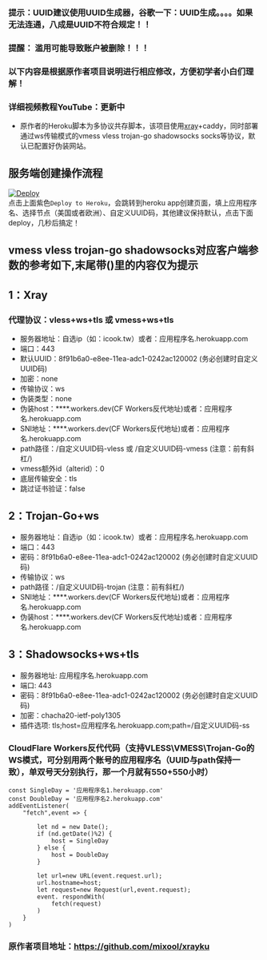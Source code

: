 ### 提示：UUID建议使用UUID生成器，谷歌一下：UUID生成。。。。如果无法连通，八成是UUID不符合规定！！

### 提醒： 滥用可能导致账户被删除！！！ 

### 以下内容是根据原作者项目说明进行相应修改，方便初学者小白们理解！

### 详细视频教程YouTube：更新中
   
* 原作者的Heroku脚本为多协议共存脚本，该项目使用[xray](https://github.com/XTLS/Xray-core)+caddy，同时部署通过ws传输模式的vmess vless trojan-go shadowsocks socks等协议，默认已配置好伪装网站。  

## 服务端创建操作流程 
[![Deploy](https://www.herokucdn.com/deploy/button.png)](https://dashboard.heroku.com/new?template=https://github.com/qianxunyuyun2019/Heroku-xray-trojangows-ssws)  
点击上面紫色`Deploy to Heroku`，会跳转到heroku app创建页面，填上应用程序名、选择节点（美国或者欧洲）、自定义UUID码，其他建议保持默认，点击下面deploy，几秒后搞定！    

## vmess vless trojan-go shadowsocks对应客户端参数的参考如下,末尾带()里的内容仅为提示

## 1：Xray

### 代理协议：vless+ws+tls 或 vmess+ws+tls
* 服务器地址：自选ip（如：icook.tw）或者：应用程序名.herokuapp.com
* 端口：443
* 默认UUID：8f91b6a0-e8ee-11ea-adc1-0242ac120002   (务必创建时自定义UUID码)
* 加密：none
* 传输协议：ws
* 伪装类型：none
* 伪装host：****.workers.dev(CF Workers反代地址)或者：应用程序名.herokuapp.com
* SNI地址：****.workers.dev(CF Workers反代地址)或者：应用程序名.herokuapp.com
* path路径：/自定义UUID码-vless 或 /自定义UUID码-vmess    (注意：前有斜杠/)
* vmess额外id（alterid）：0
* 底层传输安全：tls
* 跳过证书验证：false

## 2：Trojan-Go+ws

* 服务器地址：自选ip（如：icook.tw）或者：应用程序名.herokuapp.com
* 端口：443
* 密码：8f91b6a0-e8ee-11ea-adc1-0242ac120002   (务必创建时自定义UUID码) 
* 传输协议：ws
* path路径：/自定义UUID码-trojan  (注意：前有斜杠/)
* SNI地址：****.workers.dev(CF Workers反代地址)或者：应用程序名.herokuapp.com
* 伪装host：****.workers.dev(CF Workers反代地址)或者：应用程序名.herokuapp.com

## 3：Shadowsocks+ws+tls

* 服务器地址: 应用程序名.herokuapp.com
* 端口: 443
* 密码：8f91b6a0-e8ee-11ea-adc1-0242ac120002   (务必创建时自定义UUID码) 
* 加密：chacha20-ietf-poly1305
* 插件选项: tls;host=应用程序名.herokuapp.com;path=/自定义UUID码-ss


### CloudFlare Workers反代代码（支持VLESS\VMESS\Trojan-Go的WS模式，可分别用两个账号的应用程序名（UUID与path保持一致），单双号天分别执行，那一个月就有550+550小时）

```
const SingleDay = '应用程序名1.herokuapp.com'
const DoubleDay = '应用程序名2.herokuapp.com'
addEventListener(
    "fetch",event => {
    
        let nd = new Date();
        if (nd.getDate()%2) {
            host = SingleDay
        } else {
            host = DoubleDay
        }
        
        let url=new URL(event.request.url);
        url.hostname=host;
        let request=new Request(url,event.request);
        event. respondWith(
            fetch(request)
        )
    }
)
```
### 原作者项目地址：https://github.com/mixool/xrayku
